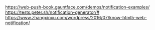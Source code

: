 https://web-push-book.gauntface.com/demos/notification-examples/
https://tests.peter.sh/notification-generator/#
https://www.zhangxinxu.com/wordpress/2016/07/know-html5-web-notification/